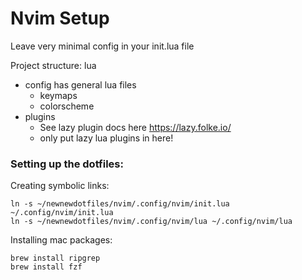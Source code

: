 # Nvim Setup

Leave very minimal config in your init.lua file

Project structure:
lua
- config has general lua files
  - keymaps
  - colorscheme
- plugins
  - See lazy plugin docs here https://lazy.folke.io/ 
  - only put lazy lua plugins in here!

### Setting up the dotfiles:

Creating symbolic links:
```
ln -s ~/newnewdotfiles/nvim/.config/nvim/init.lua ~/.config/nvim/init.lua
ln -s ~/newnewdotfiles/nvim/.config/nvim/lua ~/.config/nvim/lua
```

Installing mac packages:
```
brew install ripgrep
brew install fzf

```
